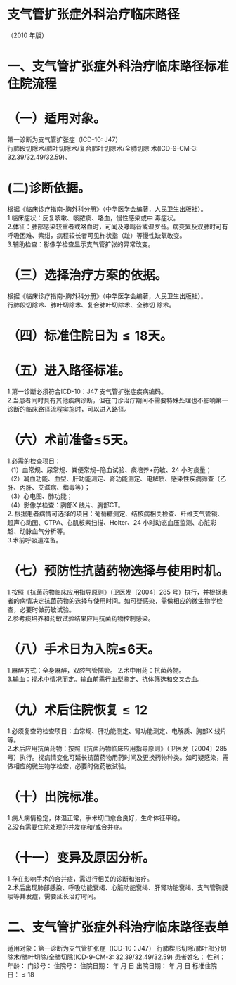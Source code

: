 # 支气管扩张症外科治疗临床路径  
（2010 年版）  
# 一、支气管扩张症外科治疗临床路径标准住院流程  
# （一）适用对象。  
第一诊断为支气管扩张症（ICD-10: J47）  
行肺段切除术/肺叶切除术/复合肺叶切除术/全肺切除 术(ICD-9-CM-3: 32.39/32.49/32.59)。  
# (二)诊断依据。  
根据《临床诊疗指南-胸外科分册》（中华医学会编著，人民卫生出版社）。  
1.临床症状：反复咳嗽、咳脓痰、咯血，慢性感染或中 毒症状。  
2.体征：肺部感染较重者或咯血时，可闻及哮鸣音或湿罗音。病变累及双肺时可有呼吸困难、紫绀，病程较长者可见杵状指（趾）等慢性缺氧改变。  
3.辅助检查：影像学检查显示支气管扩张的异常改变。  
# （三）选择治疗方案的依据。  
根据《临床诊疗指南-胸外科分册》（中华医学会编著，人民卫生出版社）。  
行肺段切除术、肺叶切除术、复合肺叶切除术、全肺切 除术。  
# （四）标准住院日为${\leqslant}18$天。  
# （五）进入路径标准。  
1.第一诊断必须符合ICD-10：J47 支气管扩张症疾病编码。  
2.当患者同时具有其他疾病诊断，但在门诊治疗期间不需要特殊处理也不影响第一诊断的临床路径流程实施时，可以进入路径。  
# （六）术前准备$\leqslant\!5$天。  
1.必需的检查项目：  
（1）血常规、尿常规、粪便常规$+$隐血试验、痰培养$+$药敏、24 小时痰量；  
（2）凝血功能、血型、肝功能测定、肾功能测定、电解质、感染性疾病筛查（乙肝、丙肝、艾滋病、梅毒等）；  
（3）心电图、肺功能；  
（4）影像学检查：胸部X 线片、胸部CT。  
2. 根据患者病情可选择的项目：葡萄糖测定、结核病相关检查、纤维支气管镜、超声心动图、CTPA、心肌核素扫描、Holter、24 小时动态血压监测、心脏彩超、动脉血气分析等。  
3.术前呼吸道准备。  
# （七）预防性抗菌药物选择与使用时机。  
1.按照《抗菌药物临床应用指导原则》（卫医发〔2004〕285 号）执行，并根据患者的病情决定抗菌药物的选择与使用时间。如可疑感染，需做相应的微生物学检查，必要时做药敏试验。  
2.参考痰培养和药敏试验结果应用抗菌药物控制感染。  
# （八）手术日为入院$\leqslant\!6$天。  
1.麻醉方式：全身麻醉，双腔气管插管。 2.术中用药：抗菌药物。  
3.输血：视术中情况而定。输血前需行血型鉴定、抗体筛选和交叉合血。  
# （九）术后住院恢复${\leqslant}12$  
1.必须复查的检查项目：血常规、肝功能测定、肾功能测定、电解质、胸部X 线片等。  
2.术后应用抗菌药物：按照《抗菌药物临床应用指导原则》（卫医发〔2004〕285 号）执行。视病情变化可延长抗菌药物用药时间及更换药物种类。如可疑感染，需做相应的微生物学检查，必要时做药敏试验。  
# （十）出院标准。  
1.病人病情稳定，体温正常，手术切口愈合良好，生命体征平稳。  
2.没有需要住院处理的并发症和/或合并症。  
# （十一）变异及原因分析。  
1.存在影响手术的合并症，需进行相关的诊断和治疗。  
2.术后出现肺部感染、呼吸功能衰竭、心脏功能衰竭、肝肾功能衰竭、支气管胸膜瘘等并发症，需要延长治疗时间。  
# 二、支气管扩张症外科治疗临床路径表单  
适用对象：第一诊断为支气管扩张症（ICD-10：J47） 行肺楔形切除/肺叶部分切除术/肺叶切除/全肺切除(ICD-9-CM-3: 32.39/32.49/32.59) 患者姓名：           性别：    年龄：    门诊号：       住院号：       住院日期：     年  月  日    出院日期：     年  月   日     标准住院日：${\leqslant}18$  
